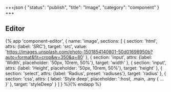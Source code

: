+++json
{
  "status": "publish",
  "title": "Image",
  "category": "component"
}
+++

## Editor

{%
  app 'component-editor', {
    name: 'image',
    sections: [
      {
        section: 'html',
        attrs: {label: 'SRC'},
        target: 'src',
        value: 'https://images.unsplash.com/photo-1501854140801-50d01698950b?auto=format&fit=crop&w=350&q=80'
      },
      {
        section: 'input',
        attrs: {label: 'Width', placeholder: '50px, 10rem, 50%'},
        target: 'width'
      },
      {
        section: 'input',
        attrs: {label: 'Height', placeholder: '50px, 10rem, 50%'},
        target: 'height'
      },
      {
        section: 'select',
        attrs: {label: 'Radius', preset: 'radiuses'},
        target: 'radius'
      },
      {
        section: 'css',
        attrs: {
          label: 'Style deep',
          placeholder: ':host, .main, .any { ... }'
        },
        target: 'styleDeep'
      }
    ]
  }
%}{% endapp %}
